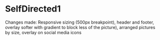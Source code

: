 # SelfDirected1
Changes made: Responsive sizing (500px breakpoint), header and footer, overlay softer with gradient to block less of the picture), arranged pictures by size, overlay on social media icons
